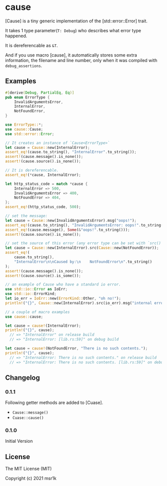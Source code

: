 # cause

[Cause] is a tiny generic implementation of the [std::error::Error] trait.

It takes 1 type parameter(`T: Debug`) who describes what error type happened.

It is dereferencable as `&T`.

And if you use macro [cause], it automatically stores some extra information,
the filename and line number, only when it was compiled with `debug_assertions`.

## Examples

```rust
#[derive(Debug, PartialEq, Eq)]
pub enum ErrorType {
    InvalidArgumentsError,
    InternalError,
    NotFoundError,
}

use ErrorType::*;
use cause::Cause;
use std::error::Error;

// It creates an instance of `Cause<ErrorType>`
let cause = Cause::new(InternalError);
assert_eq!(cause.to_string(), "InternalError".to_string());
assert!(cause.message().is_none());
assert!(cause.source().is_none());

// It is dereferencable.
assert_eq!(*cause, InternalError);

let http_status_code = match *cause {
    InternalError => 500,
    InvalidArgumentsError => 400,
    NotFoundError => 404,
};
assert_eq!(http_status_code, 500);

// set the message:
let cause = Cause::new(InvalidArgumentsError).msg("oops!");
assert_eq!(cause.to_string(), "InvalidArgumentsError: oops!".to_string());
assert_eq!(cause.message(), Some(&"oops!".to_string()));
assert!(cause.source().is_none());

// set the source of this error (any error type can be set with `src()`):
let cause = Cause::new(InternalError).src(Cause::new(NotFoundError));
assert_eq!(
    cause.to_string(),
    "InternalError\n\nCaused by:\n    NotFoundError\n".to_string()
);
assert!(cause.message().is_none());
assert!(cause.source().is_some());

// an example of Cause who have a standard io error.
use std::io::Error as IoErr;
use std::io::ErrorKind;
let io_err = IoErr::new(ErrorKind::Other, "oh no!");
println!("{}", Cause::new(InternalError).src(io_err).msg("internal error caused by io error"));

// a couple of macro examples
use cause::cause;

let cause = cause!(InternalError);
println!("{}", cause);
  // => "InternalError" on release build
  // => "InternalError: [lib.rs:59]" on debug build

let cause = cause!(NotFoundError, "There is no such contents.");
println!("{}", cause);
  // => "InternalError: There is no such contents." on release build
  // => "InternalError: There is no such contents. [lib.rs:59]" on debug build

```

## Changelog

### 0.1.1

Following getter methods are added to [Cuase].

- `Cause::message()`
- `Cuase::cause()`

### 0.1.0

Initial Version

## License

The MIT License (MIT)

Copyright (c) 2021 msr1k
